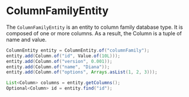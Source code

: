 # ColumnFamilyEntity

The `ColumnFamilyEntity` is an entity to column family database type. It is composed of one or more columns. As a result, the Column is a tuple of name and value.

```java
ColumnEntity entity = ColumnEntity.of("columnFamily"); 
entity.add(Column.of("id", Value.of(10L))); 
entity.add(Column.of("version", 0.001)); 
entity.add(Column.of("name", "Diana")); 
entity.add(Column.of("options", Arrays.asList(1, 2, 3))); 

List<Column> columns = entity.getColumns(); 
Optional<Column> id = entity.find("id");
```

